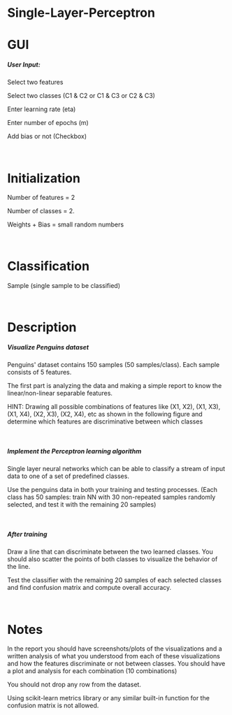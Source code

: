 # Single-Layer-Perceptron
<h1>GUI</h1>
<h5>User Input:</h5>
<p>Select two features</p>
<p>Select two classes (C1 & C2 or C1 & C3 or C2 & C3)</p>
<p>Enter learning rate (eta)</p>
<p>Enter number of epochs (m)</p>
<p>Add bias or not (Checkbox)</p>
<br>
<h1>Initialization</h1>
<p>Number of features = 2</p>
<p>Number of classes = 2.</p>
<p>Weights + Bias = small random numbers</p>
<br>
<h1>Classification</h1>
<p>Sample (single sample to be classified)</p>
<br>
<h1>Description</h1>
<h5>Visualize Penguins dataset</h5>
<p>Penguins' dataset contains 150 samples (50 samples/class). Each sample consists of 5 features.</p>
<p>The first part is analyzing the data and making a simple report to know the linear/non-linear separable features.</p>
<p>HINT: Drawing all possible combinations of features like (X1, X2), (X1, X3), (X1, X4), (X2, X3), (X2, X4), etc as shown in the following figure and determine which features are discriminative between which classes</p>
<br>
<h5>Implement the Perceptron learning algorithm</h5>
<p>Single layer neural networks which can be able to classify a stream of input data to one of a set of predefined classes.</p>
<p>Use the penguins data in both your training and testing processes. (Each class has 50 samples: train NN with 30 non-repeated samples randomly selected, and test it with the remaining 20 samples)</p>
<br>
<h5>After training</h5>
<p>Draw a line that can discriminate between the two learned classes. You should also scatter the points of both classes to visualize the behavior of the line.</p>
<p>Test the classifier with the remaining 20 samples of each selected classes and find confusion matrix and compute overall accuracy.</p>
<br>
<h1>Notes</h1>
<p>In the report you should have screenshots/plots of the visualizations and a written analysis of what you understood from each of these visualizations and how the features discriminate or not between classes. You should have a plot and analysis for each combination (10 combinations) </p>
<p>You should not drop any row from the dataset.</p>
<p>Using scikit-learn metrics library or any similar built-in function for the confusion matrix is not allowed.</p>





